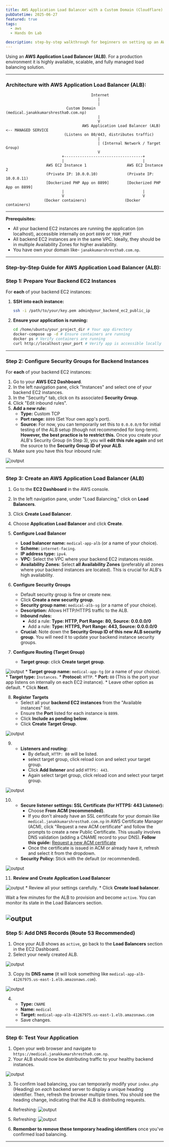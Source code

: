 ```yaml
---
title: AWS Application Load Balancer with a Custom Domain (Cloudflare)
pubDatetime: 2025-06-27
featured: true
tags:
  - aws
  - Hands On Lab

description: step-by-step walkthrough for beginners on setting up an AWS Application Load Balancer (ALB), securing it with SSL/TLS using ACM
---
```


Using an **AWS Application Load Balancer (ALB)**. For a production environment it is highly available, scalable, and fully managed load balancing solution.

---

### Architecture with AWS Application Load Balancer (ALB):

```
                                      Internet
                                         |
                                         |
                           Custom Domain (medical.janakkumarshrestha0.com.np)
                                         |
                                         V
                                  AWS Application Load Balancer (ALB) <-- MANAGED SERVICE
                          (Listens on 80/443, distributes traffic)
                                         |
                                         | (Internal Network / Target Group)
                                         V
                         +-----------------------------------+
                         |                                   |
                  AWS EC2 Instance 1                  AWS EC2 Instance 2
                  (Private IP: 10.0.0.10)             (Private IP: 10.0.0.11)
                  [Dockerized PHP App on 8899]        [Dockerized PHP App on 8899]
                         |                                   |
                         V                                   V
                 (Docker containers)                 (Docker containers)
```

---

**Prerequisites:**

* All your backend EC2 instances are running the application (on localhost), accessible internally on port `8899` or `YOUR_PORT`
* All backend EC2 instances are in the same VPC. Ideally, they should be in multiple Availability Zones for higher availability.
* You have own your domain like- `janakkumarshrestha0.com.np`.

---

### Step-by-Step Guide for AWS Application Load Balancer (ALB):

### Step 1: Prepare Your Backend EC2 Instances

For **each** of your backend EC2 instances:

1.  **SSH into each instance:**
    ```bash
    ssh -i /path/to/your/key.pem admin@your_backend_ec2_public_ip
    ```
2.  **Ensure your application is running:**
    ```bash
    cd /home/ubuntu/your_project_dir # Your app directory
    docker-compose up -d # Ensure containers are running
    docker ps # Verify containers are running
    curl http://localhost:your_port # Verify app is accessible locally on your app's port
    ```
---

### Step 2: Configure Security Groups for Backend Instances

For **each** of your backend EC2 instances:

1.  Go to your **AWS EC2 Dashboard**.
2.  In the left navigation pane, click "Instances" and select one of your backend EC2 instances.
3.  In the "Security" tab, click on its associated **Security Group**.
4.  Click "Edit inbound rules".
5.  **Add a new rule:**
    * **Type:** Custom TCP
    * **Port range:** `8899` (Set Your own app's port).
    * **Source:** For now, you can temporarily set this to `0.0.0.0/0` for initial testing of the ALB setup (though not recommended for long-term). **However, the best practice is to restrict this.** Once you create your ALB's Security Group (in Step 3), you will **edit this rule again** and set the source to the **Security Group ID of your ALB**.
6. Make sure you have this four inbound rule:

![output](@/assets/images/Screenshot_20250627_141614.png)


---

### Step 3: Create an AWS Application Load Balancer (ALB)

1.  Go to the **EC2 Dashboard** in the AWS console.
2.  In the left navigation pane, under "Load Balancing," click on **Load Balancers**.
3.  Click **Create Load Balancer**.
4.  Choose **Application Load Balancer** and click **Create**.

5.  **Configure Load Balancer**
    * **Load balancer name:** `medical-app-alb` (or a name of your choice).
    * **Scheme:** `internet-facing`.
    * **IP address type:** `ipv4`.
    * **VPC:** Select the VPC where your backend EC2 instances reside.
    * **Availability Zones:** Select **all Availability Zones** (preferably all zones where your backend instances are located). This is crucial for ALB's high availability.

6.  **Configure Security Groups**
    * Default security group is fine or create new.
    * Click **Create a new security group**.
    * **Security group name:** `medical-alb-sg` (or a name of your choice).
    * **Description:** Allows HTTP/HTTPS traffic to the ALB.
    * **Inbound rules:**
        * Add a rule: **Type: HTTP, Port Range: 80, Source: 0.0.0.0/0**
        * Add a rule: **Type: HTTPS, Port Range: 443, Source: 0.0.0.0/0**
    * **Crucial:** Note down the **Security Group ID of this new ALB security group**. You will need it to update your backend instance security groups.

7.  **Configure Routing (Target Group)**
    * **Target group:** click **Create target group**.

![output](@/assets/images/Screenshot_20250627_142616.png)
    * **Target group name:** `medical-app-tg` (or a name of your choice).
    * **Target type:** `Instances`.
    * **Protocol:** `HTTP`.
    * **Port:** `80` (This is the port your app listens on internally on each EC2 instance).
    * Leave other option as default.
    * Click **Next**.

8.  **Register Targets**
    * Select all your **backend EC2 instances** from the "Available instances" list.
    * Ensure the **Port** listed for each instance is `8899`.
    * Click **Include as pending below**.
    * Click **Create Target Group**.

![output](@/assets/images/Screenshot_20250627_142747.png)

9.    * **Listeners and routing:**
        * By default, `HTTP: 80` will be listed.
        * select target group, click reload icon and select your target group.
        * Click **Add listener** and add `HTTPS: 443`.
        * Again select target group, click reload icon and select your target group.

 ![output](@/assets/images/Screenshot_20250627_142833.png)

10. * **Secure listener settings: SSL Certificate (for HTTPS: 443 Listener):**
        * Choose **From ACM (recommended)**.
        * If you don't already have an SSL certificate for your domain like `medical.janakkumarshrestha0.com.np` in AWS Certificate Manager (ACM), click "Request a new ACM certificate" and follow the prompts to create a new Public Certificate. This usually involves DNS validation (adding a CNAME record to your DNS). **Follow this guide:** [Request a new ACM certificate](https://blogs.janakkumarshrestha0.com.np/posts/cloud/request-a-new-acm-certificate)
        * Once the certificate is issued in ACM or already have it, refresh and select it from the dropdown.
    * **Security Policy:** Stick with the default (or recommended).

![output](@/assets/images/Screenshot_20250627_143045.png)


11. **Review and Create Application Load Balancer**

![output](@/assets/images/Screenshot_20250627_143151.png)
    * Review all your settings carefully.
    * Click **Create load balancer**.


Wait a few minutes for the ALB to provision and become `active`. You can monitor its state in the Load Balancers section.

![output](@/assets/images/Screenshot_20250627_143231.png)
---


### Step 5: Add DNS Records (Route 53 Recommended)

1.  Once your ALB shows as `active`, go back to the **Load Balancers** section in the EC2 Dashboard.
2.  Select your newly created ALB.

![output](@/assets/images/Screenshot_20250627_150532.png)

3.  Copy its **DNS name** (it will look something like `medical-app-alb-41267975.us-east-1.elb.amazonaws.com`).

![output](@/assets/images/Screenshot_20250627_151554.png)

4.  * **Type:** `CNAME`
    * **Name:** `medical`
    * **Target:** `medical-app-alb-41267975.us-east-1.elb.amazonaws.com`
    * Save changes.

---

### Step 6: Test Your Application

1.  Open your web browser and navigate to `https://medical.janakkumarshrestha0.com.np`.
2.  Your ALB should now be distributing traffic to your healthy backend instances.

![output](@/assets/images/Screenshot_20250627_151843.png)

3.  To confirm load balancing, you can temporarily modify your `index.php` (Heading) on *each* backend server to display a unique heading identifier. Then, refresh the browser multiple times. You should see the heading change, indicating that the ALB is distributing requests.

4. Refreshing:
![output](@/assets/images/Screenshot_20250627_151927.png)

5. Refreshing:
![output](@/assets/images/Screenshot_20250627_152124.png)

6.  **Remember to remove these temporary heading identifiers** once you've confirmed load balancing.

---
